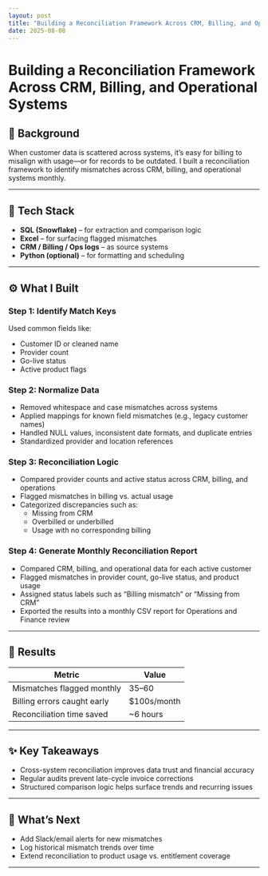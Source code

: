 ```yaml
---
layout: post
title: "Building a Reconciliation Framework Across CRM, Billing, and Operational Systems"
date: 2025-08-08
---
```

# Building a Reconciliation Framework Across CRM, Billing, and Operational Systems

## 📌 Background
When customer data is scattered across systems, it’s easy for billing to misalign with usage—or for records to be outdated. I built a reconciliation framework to identify mismatches across CRM, billing, and operational systems monthly.

---

## 🔧 Tech Stack
- **SQL (Snowflake)** – for extraction and comparison logic  
- **Excel** – for surfacing flagged mismatches  
- **CRM / Billing / Ops logs** – as source systems  
- **Python (optional)** – for formatting and scheduling

---

## ⚙️ What I Built

### Step 1: Identify Match Keys
Used common fields like:
- Customer ID or cleaned name
- Provider count
- Go-live status
- Active product flags

### Step 2: Normalize Data
- Removed whitespace and case mismatches across systems  
- Applied mappings for known field mismatches (e.g., legacy customer names)  
- Handled NULL values, inconsistent date formats, and duplicate entries  
- Standardized provider and location references  

### Step 3: Reconciliation Logic
- Compared provider counts and active status across CRM, billing, and operations  
- Flagged mismatches in billing vs. actual usage  
- Categorized discrepancies such as:  
  - Missing from CRM  
  - Overbilled or underbilled  
  - Usage with no corresponding billing  

### Step 4: Generate Monthly Reconciliation Report
- Compared CRM, billing, and operational data for each active customer  
- Flagged mismatches in provider count, go-live status, and product usage  
- Assigned status labels such as “Billing mismatch” or “Missing from CRM”  
- Exported the results into a monthly CSV report for Operations and Finance review  

---

## 🧠 Results

| Metric                       | Value       |
|------------------------------|-------------|
| Mismatches flagged monthly   | 35–60       |
| Billing errors caught early  | $100s/month |
| Reconciliation time saved    | ~6 hours    |

---

## ✨ Key Takeaways
- Cross-system reconciliation improves data trust and financial accuracy  
- Regular audits prevent late-cycle invoice corrections  
- Structured comparison logic helps surface trends and recurring issues  

---

## 📁 What’s Next
- Add Slack/email alerts for new mismatches  
- Log historical mismatch trends over time  
- Extend reconciliation to product usage vs. entitlement coverage  

---
